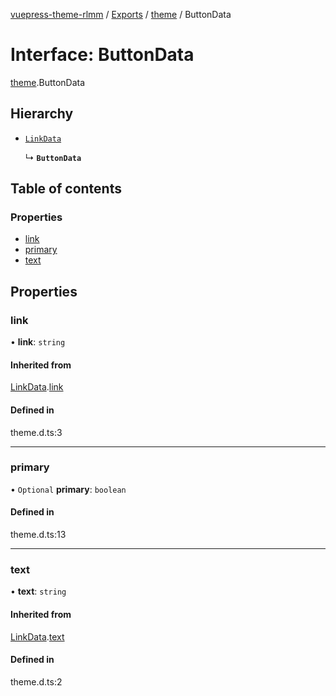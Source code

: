 [vuepress-theme-rlmm](../README.md) / [Exports](../modules.md) / [theme](../modules/theme.md) / ButtonData

# Interface: ButtonData

[theme](../modules/theme.md).ButtonData

## Hierarchy

- [`LinkData`](theme.LinkData.md)

  ↳ **`ButtonData`**

## Table of contents

### Properties

- [link](theme.ButtonData.md#link)
- [primary](theme.ButtonData.md#primary)
- [text](theme.ButtonData.md#text)

## Properties

### link

• **link**: `string`

#### Inherited from

[LinkData](theme.LinkData.md).[link](theme.LinkData.md#link)

#### Defined in

theme.d.ts:3

___

### primary

• `Optional` **primary**: `boolean`

#### Defined in

theme.d.ts:13

___

### text

• **text**: `string`

#### Inherited from

[LinkData](theme.LinkData.md).[text](theme.LinkData.md#text)

#### Defined in

theme.d.ts:2
